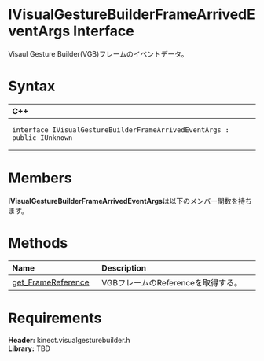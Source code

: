 IVisualGestureBuilderFrameArrivedEventArgs Interface  
==========================================  

Visaul Gesture Builder(VGB)フレームのイベントデータ。 <span id="syntaxSection"></span>

Syntax  
======  

<table>
<colgroup>
<col width="100%" />
</colgroup>
<thead>
<tr class="header">
<th align="left">C++</th>
</tr>
</thead>
<tbody>
<tr class="odd">
<td align="left"><pre><code>interface IVisualGestureBuilderFrameArrivedEventArgs : public IUnknown</code></pre></td>
</tr>
</tbody>
</table>

<span id="classMembersSection"></span>

Members  
=======  

**IVisualGestureBuilderFrameArrivedEventArgs**は以下のメンバー関数を持ちます。  

<span id="publicmethodsSection"></span>

Methods  
=======  

<table>
<colgroup>
<col width="30%" />
<col width="60%" />
</colgroup>
<thead>
<tr class="header">
<th align="left">Name</th>
<th align="left">Description</th>
</tr>
</thead>
<tbody>
<tr class="odd">
<td align="left"><a href="IVisualGestureBuilderFrameArrivedEventArgs/Methods/get_FrameReference_Method.md">get_FrameReference</a></td>
<td align="left">VGBフレームのReferenceを取得する。</td>
</tr>
</tbody>
</table>

<span id="requirements"></span>

Requirements  
============  

**Header:** kinect.visualgesturebuilder.h  
**Library:** TBD  



<!--Please do not edit the data in the comment block below.-->
<!--
TOCTitle : IVisualGestureBuilderFrameArrivedEventArgs Interface
RLTitle : IVisualGestureBuilderFrameArrivedEventArgs Interface
KeywordK : IVisualGestureBuilderFrameArrivedEventArgs interface, about
HelpPriority : 2
TopicType : apiref
KeywordF : IVisualGestureBuilderFrameArrivedEventArgs
KeywordF : Microsoft.Kinect.visualgesturebuilder.IVisualGestureBuilderFrameArrivedEventArgs
KeywordA : T:Microsoft.Kinect.visualgesturebuilder.IVisualGestureBuilderFrameArrivedEventArgs
AssetID : T:Microsoft.Kinect.visualgesturebuilder.IVisualGestureBuilderFrameArrivedEventArgs
Locale : en-us
CommunityContent : 1
APIType : Managed
APILocation : 
APIName : Microsoft.Kinect.visualgesturebuilder.IVisualGestureBuilderFrameArrivedEventArgs
TargetOS : Windows
TopicType : kbSyntax
DevLang : C++
DocSet : K4Wv2
ProjType : K4Wv2Proj
Technology : Kinect for Windows
Product : Kinect for Windows SDK v2
productversion : 20
-->
